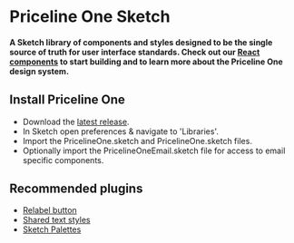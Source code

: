 # Priceline One Sketch

#### A Sketch library of components and styles designed to be the single source of truth for user interface standards. Check out our [React components](https://github.com/pricelinelabs/design-system) to start building and to learn more about the Priceline One design system.

## Install Priceline One
+ Download the [latest release](https://github.com/pricelinelabs/design-system-sketch/releases).
+ In Sketch open preferences & navigate to 'Libraries'.
+ Import the PricelineOne.sketch and PricelineOne.sketch files.
+ Optionally import the PricelineOneEmail.sketch file for access to email specific components.

## Recommended plugins
+ [Relabel button](https://github.com/kenmoore/sketch-relabel-button)
+ [Shared text styles](https://github.com/nilshoenson/shared-text-styles)
+ [Sketch Palettes](https://github.com/andrewfiorillo/sketch-palettes)
